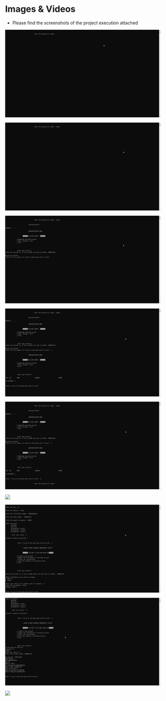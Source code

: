 # Images & Videos

* Please find the screenshots of the project execution attached

![](https://github.com/Umeshpalivela/M1_Banking_Application/blob/main/images/2021-04-16%2014_39_34-C__Users_gauta_Desktop_LTTS_C_Project_CBank_3_Implementation_build_CBank.exe.png)

![](https://github.com/Umeshpalivela/M1_Banking_Application/blob/main/images/2021-04-16%2014_39_50-C__Users_gauta_Desktop_LTTS_C_Project_CBank_3_Implementation_build_CBank.exe.png)

![](https://github.com/Umeshpalivela/M1_Banking_Application/blob/main/images/2021-04-16%2014_40_18-C__Users_gauta_Desktop_LTTS_C_Project_CBank_3_Implementation_build_CBank.exe.png)

![](https://github.com/Umeshpalivela/M1_Banking_Application/blob/main/images/2021-04-16%2014_40_32-C__Users_gauta_Desktop_LTTS_C_Project_CBank_3_Implementation_build_CBank.exe.png)

![](https://github.com/Umeshpalivela/M1_Banking_Application/blob/main/images/2021-04-16%2014_40_43-C__Users_gauta_Desktop_LTTS_C_Project_CBank_3_Implementation_build_CBank.exe.png)

![](https://github.com/Umeshpalivela/M1_Banking_Application/blob/main/images/2021-04-16%2014_41_42-C__Users_gauta_Desktop_LTTS_C_Project_CBank_3_Implementation_build_CBank.exe.png)

![](https://github.com/Umeshpalivela/M1_Banking_Application/blob/main/images/2021-04-16%2014_42_04-C__Users_gauta_Desktop_LTTS_C_Project_CBank_3_Implementation_build_CBank.exe.png)

![](https://github.com/Umeshpalivela/M1_Banking_Application/blob/main/images/2021-04-16%2014_48_38-C__Users_gauta_Desktop_LTTS_C_Project_CBank_3_Implementation_a.exe.png)

![](https://github.com/Umeshpalivela/M1_Banking_Application/blob/main/images/2021-04-16%2014_49_50-C__Users_gauta_Desktop_LTTS_C_Project_CBank_3_Implementation_a.exe.png)
